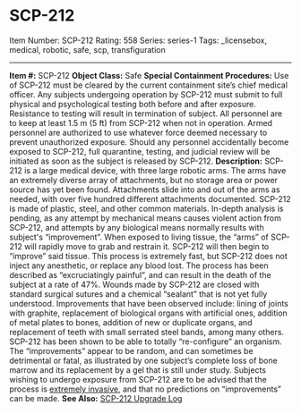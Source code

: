 # SCP-212
Item Number: SCP-212
Rating: 558
Series: series-1
Tags: _licensebox, medical, robotic, safe, scp, transfiguration

---

**Item #:** SCP-212
**Object Class:** Safe
**Special Containment Procedures:** Use of SCP-212 must be cleared by the current containment site’s chief medical officer. Any subjects undergoing operation by SCP-212 must submit to full physical and psychological testing both before and after exposure. Resistance to testing will result in termination of subject.
All personnel are to keep at least 1.5 m (5 ft) from SCP-212 when not in operation. Armed personnel are authorized to use whatever force deemed necessary to prevent unauthorized exposure. Should any personnel accidentally become exposed to SCP-212, full quarantine, testing, and judicial review will be initiated as soon as the subject is released by SCP-212.
**Description:** SCP-212 is a large medical device, with three large robotic arms. The arms have an extremely diverse array of attachments, but no storage area or power source has yet been found. Attachments slide into and out of the arms as needed, with over five hundred different attachments documented. SCP-212 is made of plastic, steel, and other common materials. In-depth analysis is pending, as any attempt by mechanical means causes violent action from SCP-212, and attempts by any biological means normally results with subject's “improvement”.
When exposed to living tissue, the “arms” of SCP-212 will rapidly move to grab and restrain it. SCP-212 will then begin to “improve” said tissue. This process is extremely fast, but SCP-212 does not inject any anesthetic, or replace any blood lost. The process has been described as “excruciatingly painful”, and can result in the death of the subject at a rate of 47%. Wounds made by SCP-212 are closed with standard surgical sutures and a chemical “sealant” that is not yet fully understood.
Improvements that have been observed include: lining of joints with graphite, replacement of biological organs with artificial ones, addition of metal plates to bones, addition of new or duplicate organs, and replacement of teeth with small serrated steel bands, among many others. SCP-212 has been shown to be able to totally “re-configure” an organism. The “improvements” appear to be random, and can sometimes be detrimental or fatal, as illustrated by one subject’s complete loss of bone marrow and its replacement by a gel that is still under study.
Subjects wishing to undergo exposure from SCP-212 are to be advised that the process is [extremely invasive](http://www.scp-wiki.net/scp-784-arc), and that no predictions on “improvements” can be made.
**See Also:** [SCP-212 Upgrade Log](/scp-212-upgrade-log)